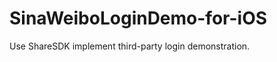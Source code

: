 SinaWeiboLoginDemo-for-iOS
==========================

Use ShareSDK implement third-party login demonstration.
